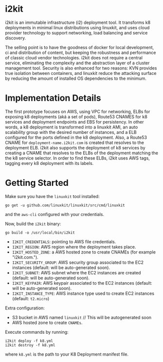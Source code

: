 # i2kit
i2kit is an immutable infrastructure (i2) deployment tool. It transforms k8 deployments in minimal linux distributions using linuxkit, and uses cloud provider technology to support networking, load balancing and service discovery.

The selling point is to have the goodness of docker for local development, ci and distribution of content, but keeping the robustness and performance of classic cloud vendor technologies. i2kit does not require a central service, eliminating the complexity and the abstraction layer of a cluster management tool. Security is also enhanced for two reasons: KVN provides true isolation between containers, and linuxkit reduce the attacking surface by reducing the amount of installed OS dependencies to the minimum.

# Implementation Details

The first prototype focuses on AWS, using VPC for networking, ELBs for exposing k8 deployments (aká a set of pods), Route53 CNAMES for k8 services and deployment endpoints and EBS for persistency. In other words, a k8 deployment is transformed into a linuxkit AMI, an auto scalability group with the desired number of instances, and a ELB configured for the ports defined in the k8 deployment. Also, a Route53 CNAME for `deployment-name.i2kit.com` is created that resolves to the deployment ELB.
i2kit also supports the deployment of k8 services by creating a CNAME that resolves to the ELBs of the deployment matching the the k8 service selector. In order to find these ELBs, i2kit uses AWS tags, tagging every k8 deployment with its labels.

# Getting Started

Make sure you have the `linuxkit` tool installed:

```
go get -u github.com/linuxkit/linuxkit/src/cmd/linuxkit
```

and the `aws-cli` configured with your credentials.

Now, build the `i2kit` binary:

```
go build -o /usr/local/bin/i2kit
```

- `I2KIT_CREDENTIALS`: pointing to AWS file credentials.
- `I2KIT_REGION`: AWS region where the deployment takes place.
- `I2KIT_HOSTED_ZONE`: a AWS hosted zone to create CNAMEs (for example "i2kit.com.").
- `I2KIT_SECURITY_GROUP`: AWS security group associated to the EC2 instances (default: will be auto-generated soon).
- `I2KIT_SUBNET`: AWS subnet where the EC2 instances are created (default: will be auto-generated soon).
- `I2KIT_KEYPAIR`: AWS keypair associated to the EC2 instances (default: will be auto-generated soon).
- `I2KIT_INSTANCE_TYPE`: AWS instance type used to create EC2 instances (default: `t2.micro`)

Extra configuration:

- S3 bucket in AWS named `linuxkit` // This will be autogenerated soon
- AWS hosted zone to create `CNAMEs`.

Execute commands by running:

```
i2kit deploy -f k8.yml
i2kit destroy -f k8.yml
```

where `k8.yml` is the path to your K8 Deployment manifest file.
